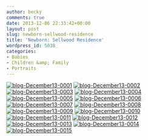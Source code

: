 ```yaml
---
author: becky
comments: true
date: 2013-12-06 22:33:42+00:00
layout: post
slug: newborn-sellwood-residence
title: 'Newborn: Sellwood Residence'
wordpress_id: 5038
categories:
- Babies
- Children &amp; Family
- Portraits
---
```


[![blog-December13-0001](http://www.beckyjenson.com/wp-content/uploads/2013/12/blog-December13-0001.jpg)](http://www.beckyjenson.com/wp-content/uploads/2013/12/blog-December13-0001.jpg) [![blog-December13-0002](http://www.beckyjenson.com/wp-content/uploads/2013/12/blog-December13-0002.jpg)](http://www.beckyjenson.com/wp-content/uploads/2013/12/blog-December13-0002.jpg) [![blog-December13-0003](http://www.beckyjenson.com/wp-content/uploads/2013/12/blog-December13-0003.jpg)](http://www.beckyjenson.com/wp-content/uploads/2013/12/blog-December13-0003.jpg) [![blog-December13-0004](http://www.beckyjenson.com/wp-content/uploads/2013/12/blog-December13-0004.jpg)](http://www.beckyjenson.com/wp-content/uploads/2013/12/blog-December13-0004.jpg) [![blog-December13-0005](http://www.beckyjenson.com/wp-content/uploads/2013/12/blog-December13-0005.jpg)](http://www.beckyjenson.com/wp-content/uploads/2013/12/blog-December13-0005.jpg) [![blog-December13-0006](http://www.beckyjenson.com/wp-content/uploads/2013/12/blog-December13-0006.jpg)](http://www.beckyjenson.com/wp-content/uploads/2013/12/blog-December13-0006.jpg) [![blog-December13-0007](http://www.beckyjenson.com/wp-content/uploads/2013/12/blog-December13-0007.jpg)](http://www.beckyjenson.com/wp-content/uploads/2013/12/blog-December13-0007.jpg) [![blog-December13-0008](http://www.beckyjenson.com/wp-content/uploads/2013/12/blog-December13-0008.jpg)](http://www.beckyjenson.com/wp-content/uploads/2013/12/blog-December13-0008.jpg) [![blog-December13-0009](http://www.beckyjenson.com/wp-content/uploads/2013/12/blog-December13-0009.jpg)](http://www.beckyjenson.com/wp-content/uploads/2013/12/blog-December13-0009.jpg) [![blog-December13-0010](http://www.beckyjenson.com/wp-content/uploads/2013/12/blog-December13-0010.jpg)](http://www.beckyjenson.com/wp-content/uploads/2013/12/blog-December13-0010.jpg) [![blog-December13-0011](http://www.beckyjenson.com/wp-content/uploads/2013/12/blog-December13-0011.jpg)](http://www.beckyjenson.com/wp-content/uploads/2013/12/blog-December13-0011.jpg) [![blog-December13-0012](http://www.beckyjenson.com/wp-content/uploads/2013/12/blog-December13-0012.jpg)](http://www.beckyjenson.com/wp-content/uploads/2013/12/blog-December13-0012.jpg) [![blog-December13-0013](http://www.beckyjenson.com/wp-content/uploads/2013/12/blog-December13-0013.jpg)](http://www.beckyjenson.com/wp-content/uploads/2013/12/blog-December13-0013.jpg) [![blog-December13-0014](http://www.beckyjenson.com/wp-content/uploads/2013/12/blog-December13-0014.jpg)](http://www.beckyjenson.com/wp-content/uploads/2013/12/blog-December13-0014.jpg) [![blog-December13-0015](http://www.beckyjenson.com/wp-content/uploads/2013/12/blog-December13-0015.jpg)](http://www.beckyjenson.com/wp-content/uploads/2013/12/blog-December13-0015.jpg)
